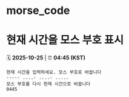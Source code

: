 # morse_code
# 현재 시간을 모스 부호 표시
<!-- MORSE_TIME_START -->
🗓️ **2025-10-25** | ⏰ **04:45 (KST)**

```
현재 시간을 입력하세요. 모스 부호로 바꿉니다
----- ....- ....- .....
모스 부호를 다시 현재 시간으로 바꿉니다
0445
```
<!-- MORSE_TIME_END -->
